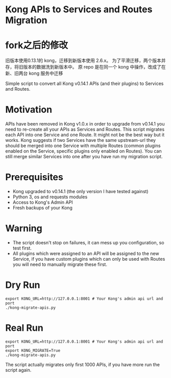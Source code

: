 # Kong APIs to Services and Routes Migration

# fork之后的修改

旧版本使用0.13.1的 kong，迁移到新版本使用 2.6.x。
为了平滑迁移，两个版本并存，将旧版本的数据洗到新版本中。
原 repo 是在同一个 kong 中操作，改成了在新、旧两台 kong 服务中迁移

Simple script to convert all Kong v0.14.1 APIs (and their plugins) to Services and Routes.

# Motivation

APIs have been removed in Kong v1.0.x in order to upgrade from v0.14.1 you need to re-create all your APIs as Services and Routes. This script migrates each API into one Service and one Route. It might not be the best way but it works. Kong suggests if two Services have the same upstream-url they should be merged into one Service with multiple Routes (common plugins enabled on the Service, specific plugins only enabled on Routes). You can still merge similar Services into one after you have run my migration script.

# Prerequisites
* Kong upgraded to v0.14.1 (the only version I have tested against)
* Python 3, os and requests modules
* Access to Kong's Admin API
* Fresh backups of your Kong

# Warning
* The script doesn't stop on failures, it can mess up you configuration, so test first.
* All plugins which were assigned to an API will be assigned to the new Service, if you have custom plugins which can only be used with Routes you will need to manually migrate these first.

# Dry Run
```
export KONG_URL=http://127.0.0.1:8001 # Your Kong's admin api url and port
./kong-migrate-apis.py
```

# Real Run
```
export KONG_URL=http://127.0.0.1:8001 # Your Kong's admin api url and port
export KONG_MIGRATE=True
./kong-migrate-apis.py
```
The script actually migrates only first 1000 APIs, if you have more run the script again.
